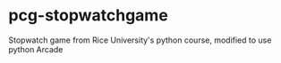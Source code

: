 # pcg-stopwatchgame
Stopwatch game from Rice University's python course, modified to use python Arcade
